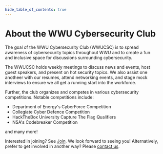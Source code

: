 ```yaml
--- 
hide_table_of_contents: true
---
```


# About the WWU Cybersecurity Club

The goal of the WWU Cybersecurity Club (WWUCSC) is to spread awareness of cybersecurity topics throughout WWU and to create a fun and inclusive space for discussions surrounding cybersecurity.

The WWUCSC holds weekly meetings to discuss news and events, host guest speakers, and present on hot security topics. We also assist one anotheer with our resumes, attend networking events, and stage mock interviews to ensure we all get a running start into the workforce.

Further, the club organizes and competes in various cybersecurity competitions. Notable competitions include:

 - Department of Energy's CyberForce Competition
 - Collegiate Cyber Defence Competition
 - HackTheBox University Capture The Flag Qualifiers
 - NSA's Codebreaker Competition

and many more!

Interested in joining? See [Join](/join). We look forward to seeing you! Alternatively, prefer to get involved in another way? Please [contact us](/contact).